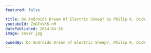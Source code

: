 ```yaml
---
featured: false

title: Do Androids Dream Of Electric Sheep? by Philip K. Dick
youtubeId: ZmGFxVKK-nM
datePublished: 2014-04-26
image: cover.jpg

ownedBy: Do Androids Dream of Electric Sheep?, Philip K. Dick
---
```

